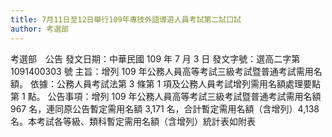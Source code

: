 ```yaml
---
title: 7月11日至12日舉行109年專技外語導遊人員考試第二試口試
author: 考選部
---
```


考選部　公告
發文日期：中華民國 109 年 7 月 3 日
發文字號：選高二字第 1091400303 號
主旨：增列 109 年公務人員高等考試三級考試暨普通考試需用名額。
依據：公務人員考試法第 3 條第 1 項及公務人員考試增列需用名額處理要點第 1 點。
公告事項：增列 109 年公務人員高等考試三級考試暨普通考試需用名額 967 名，連同原公告暫定需用名額 3,171 名，合計暫定需用名額（含增列）4,138 名。本考試各等級、類科暫定需用名額（含增列）統計表如附表

